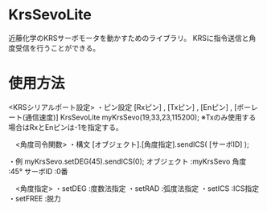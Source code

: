 # KrsSevoLite
近藤化学のKRSサーボモータを動かすためのライブラリ。
KRSに指令送信と角度受信を行うことができる。

# 使用方法
 <KRSシリアルポート設定>
・ピン設定
 [Rxピン] , [Txピン] , [Enピン] , [ボーレート(通信速度)] 
KrsSevoLite myKrsSevo(19,33,23,115200);
※Txのみ使用する場合はRxとEnピンは-1を指定する。

　<角度司令関数>
・構文
[オブジェクト].[角度指定].sendICS( [サーボID] );

・例
myKrsSevo.setDEG(45).sendICS(0);
オブジェクト  :myKrsSevo
角度         :45°
サーボID     :0番

　<角度指定>
・setDEG  :度数法指定
・setRAD  :弧度法指定
・setICS  :ICS指定
・setFREE :脱力
